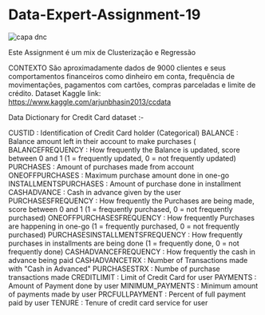 # Data-Expert-Assignment-19
![capa dnc](https://user-images.githubusercontent.com/87284229/143665002-7cbe2b64-b733-41cb-bd6b-54650a79b1b5.png)

Este Assignment é um mix de Clusterização e Regressão

CONTEXTO 
 São aproximadamente dados de 9000 clientes e seus comportamentos financeiros como dinheiro em conta, frequência de movimentações, pagamentos com cartões, compras parceladas e limite de crédito. 
Dataset Kaggle link:
https://www.kaggle.com/arjunbhasin2013/ccdata


Data Dictionary for Credit Card dataset :-

CUSTID : Identification of Credit Card holder (Categorical)
BALANCE : Balance amount left in their account to make purchases (
BALANCEFREQUENCY : How frequently the Balance is updated, score between 0 and 1 (1 = frequently updated, 0 = not frequently updated)
PURCHASES : Amount of purchases made from account
ONEOFFPURCHASES : Maximum purchase amount done in one-go
INSTALLMENTSPURCHASES : Amount of purchase done in installment
CASHADVANCE : Cash in advance given by the user
PURCHASESFREQUENCY : How frequently the Purchases are being made, score between 0 and 1 (1 = frequently purchased, 0 = not frequently purchased)
ONEOFFPURCHASESFREQUENCY : How frequently Purchases are happening in one-go (1 = frequently purchased, 0 = not frequently purchased)
PURCHASESINSTALLMENTSFREQUENCY : How frequently purchases in installments are being done (1 = frequently done, 0 = not frequently done)
CASHADVANCEFREQUENCY : How frequently the cash in advance being paid
CASHADVANCETRX : Number of Transactions made with "Cash in Advanced"
PURCHASESTRX : Numbe of purchase transactions made
CREDITLIMIT : Limit of Credit Card for user
PAYMENTS : Amount of Payment done by user
MINIMUM_PAYMENTS : Minimum amount of payments made by user
PRCFULLPAYMENT : Percent of full payment paid by user
TENURE : Tenure of credit card service for user
